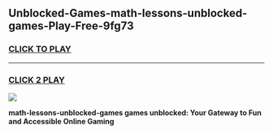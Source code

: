 
## Unblocked-Games-math-lessons-unblocked-games-Play-Free-9fg73
<h3>
<a href="https://premium76.site?title=math-lessons-unblocked-games&ref=24M">CLICK TO PLAY</a></h3>
<hr>

<h3>
<a href="https://premium76.site?title=math-lessons-unblocked-games&ref=24M">CLICK 2 PLAY</a>
  
</h3>

<a href="https://premium76.site?title=math-lessons-unblocked-games&ref=24M"><img src="https://clearcache.store/games.png"></a>


**math-lessons-unblocked-games games unblocked: Your Gateway to Fun and Accessible Online Gaming**
